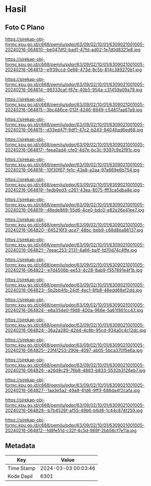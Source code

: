 # Hasil

## Foto C Plano

https://sirekap-obj-formc.kpu.go.id/c668/pemilu/pdpr/63/09/02/10/01/6309021001005-20240216-064810--be047df2-bad1-47fd-ad02-1e7d0d8321e8.jpg

https://sirekap-obj-formc.kpu.go.id/c668/pemilu/pdpr/63/09/02/10/01/6309021001005-20240216-064813--e1f39ccd-0e66-473d-8c5b-814c389270b1.jpg

https://sirekap-obj-formc.kpu.go.id/c668/pemilu/pdpr/63/09/02/10/01/6309021001005-20240216-064814--98333caf-f67e-40b5-954a-c31459a09a79.jpg

https://sirekap-obj-formc.kpu.go.id/c668/pemilu/pdpr/63/09/02/10/01/6309021001005-20240216-064815--3bc486ce-012f-4246-8949-c54817aa67a9.jpg

https://sirekap-obj-formc.kpu.go.id/c668/pemilu/pdpr/63/09/02/10/01/6309021001005-20240216-064815--d33ed47f-9df1-47c2-b243-84046ad6ed68.jpg

https://sirekap-obj-formc.kpu.go.id/c668/pemilu/pdpr/63/09/02/10/01/6309021001005-20240216-064817--feea0ad4-cfe0-4d7e-bc3c-9397c9e2f91c.jpg

https://sirekap-obj-formc.kpu.go.id/c668/pemilu/pdpr/63/09/02/10/01/6309021001005-20240216-064818--10f30f67-fe1c-43a8-a2aa-97a669e6b754.jpg

https://sirekap-obj-formc.kpu.go.id/c668/pemilu/pdpr/63/09/02/10/01/6309021001005-20240216-064819--fedb9ed3-c261-43ea-8075-fff3ca5dba8e.jpg

https://sirekap-obj-formc.kpu.go.id/c668/pemilu/pdpr/63/09/02/10/01/6309021001005-20240216-064819--48ede869-55d6-4ce0-bdc0-e82e26e41ee7.jpg

https://sirekap-obj-formc.kpu.go.id/c668/pemilu/pdpr/63/09/02/10/01/6309021001005-20240216-064820--645216f3-ace7-48bc-beb9-c68d8ea86137.jpg

https://sirekap-obj-formc.kpu.go.id/c668/pemilu/pdpr/63/09/02/10/01/6309021001005-20240216-064821--7eeac253-2131-4a66-ba1f-fd70d74c4ffe.jpg

https://sirekap-obj-formc.kpu.go.id/c668/pemilu/pdpr/63/09/02/10/01/6309021001005-20240216-064822--e7d4506b-ee53-4c28-8ab9-f557891e4f1b.jpg

https://sirekap-obj-formc.kpu.go.id/c668/pemilu/pdpr/63/09/02/10/01/6309021001005-20240216-064823--5b2bb4fb-24df-4ec1-8fb8-48edd68ef2dd.jpg

https://sirekap-obj-formc.kpu.go.id/c668/pemilu/pdpr/63/09/02/10/01/6309021001005-20240216-064824--e8a354e0-f9d8-400a-966e-5a61f861cc43.jpg

https://sirekap-obj-formc.kpu.go.id/c668/pemilu/pdpr/63/09/02/10/01/6309021001005-20240216-064824--36a2a280-42d4-4c8b-95cd-934a0c4c12dc.jpg

https://sirekap-obj-formc.kpu.go.id/c668/pemilu/pdpr/63/09/02/10/01/6309021001005-20240216-064825--23f41253-290e-4097-ab05-5bca370f5e6a.jpg

https://sirekap-obj-formc.kpu.go.id/c668/pemilu/pdpr/63/09/02/10/01/6309021001005-20240216-064826--a26d9c29-76b8-4863-b833-5532b3126eb7.jpg

https://sirekap-obj-formc.kpu.go.id/c668/pemilu/pdpr/63/09/02/10/01/6309021001005-20240216-064827--1aa3e5a2-49a8-41d6-9ff3-688da4f2cafa.jpg

https://sirekap-obj-formc.kpu.go.id/c668/pemilu/pdpr/63/09/02/10/01/6309021001005-20240216-064828--b7b4526f-af55-49b6-b6d8-1c44c874f259.jpg

https://sirekap-obj-formc.kpu.go.id/c668/pemilu/pdpr/63/09/02/10/01/6309021001005-20240216-064812--fd8fe51d-c32f-4c5d-969f-2bb58cf7e11a.jpg


## Metadata

| Key        | Value               |
| ---------- | ------------------- |
| Time Stamp | 2024-03-03 00:03:46 |
| Kode Dapil | 6301                |



